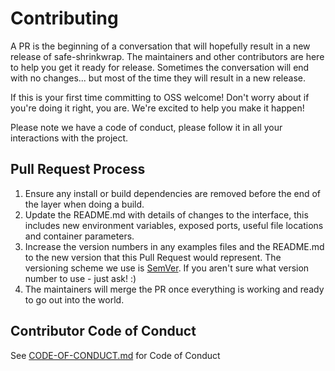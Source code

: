 # Contributing

A PR is the beginning of a conversation that will hopefully result in a new release of safe-shrinkwrap. The maintainers and other contributors are here to help you get it ready for release. Sometimes the conversation will end with no changes... but most of the time they will result in a new release.

If this is your first time committing to OSS welcome! Don't worry about if you're doing it right, you are. We're excited to help you make it happen!

Please note we have a code of conduct, please follow it in all your interactions with the project.

## Pull Request Process

1. Ensure any install or build dependencies are removed before the end of the layer when doing a
   build.
2. Update the README.md with details of changes to the interface, this includes new environment
   variables, exposed ports, useful file locations and container parameters.
3. Increase the version numbers in any examples files and the README.md to the new version that this
   Pull Request would represent. The versioning scheme we use is [SemVer](http://semver.org/). If you aren't sure what version number to use - just ask! :) 
4. The maintainers will merge the PR once everything is working and ready to go out into the world.

## Contributor Code of Conduct

See [CODE-OF-CONDUCT.md](CODE-OF-CONDUCT.md) for Code of Conduct
